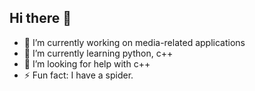 ## Hi there 👋

- 🔭 I’m currently working on media-related applications
- 🌱 I’m currently learning python, c++
- 🤔 I’m looking for help with c++
- ⚡ Fun fact: I have a spider.
